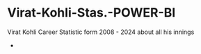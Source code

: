 # Virat-Kohli-Stas.-POWER-BI
Virat Kohli Career Statistic form 2008 - 2024 about all his innings

- <a href=https://github.com/mithildabhi/Virat-Kohli-Stas.-POWER-BI/blob/main/Screenshot%202025-03-11%20133748.png>
